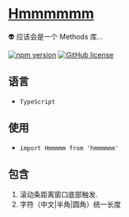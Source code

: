 <h1 align="left"><a href="https://github.com/HuangHongRui/Hmmmmmm#">Hmmmmmm</a></h1>

:alien: 应该会是一个 Methods 库...

[![npm version](https://img.shields.io/npm/v/hmmmmmm.svg?color=0cf)](https://www.npmjs.com/package/hmmmmmm) 
[![GitHub license](https://img.shields.io/badge/license-MIT-blue.svg?color=ff69b4)](https://github.com/HuangHongRui/Hmmmmmm/blob/master/LICENSE) 

## 语言

- `TypeScript`

## 使用

- `import Hmmmmm from 'hmmmmmm'`

## 包含

1. 滚动条距离窗口底部触发.
2. 字符（中文|半角|圆角）统一长度